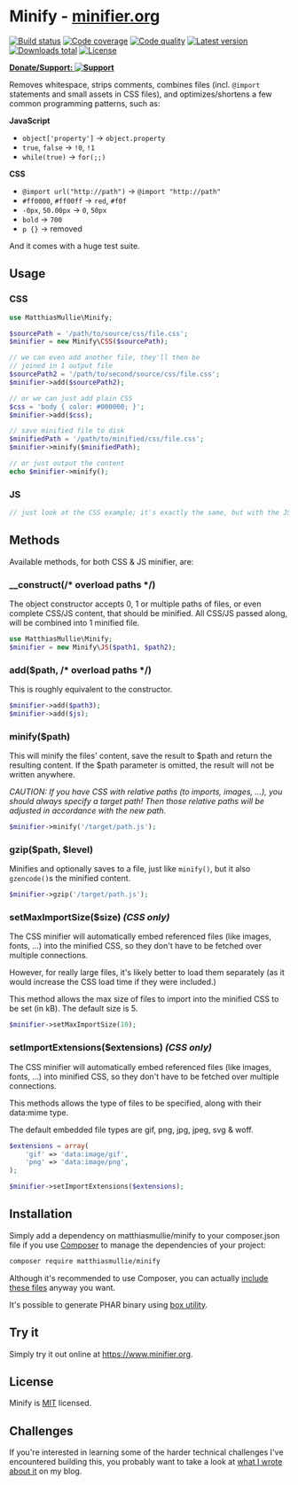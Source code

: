 # Minify - [minifier.org](https://www.minifier.org)

[![Build status](https://api.travis-ci.org/matthiasmullie/minify.svg?branch=master)](https://travis-ci.org/matthiasmullie/minify)
[![Code coverage](http://img.shields.io/codecov/c/github/matthiasmullie/minify.svg)](https://codecov.io/github/matthiasmullie/minify)
[![Code quality](http://img.shields.io/scrutinizer/g/matthiasmullie/minify.svg)](https://scrutinizer-ci.com/g/matthiasmullie/minify)
[![Latest version](http://img.shields.io/packagist/v/matthiasmullie/minify.svg)](https://packagist.org/packages/matthiasmullie/minify)
[![Downloads total](http://img.shields.io/packagist/dt/matthiasmullie/minify.svg)](https://packagist.org/packages/matthiasmullie/minify)
[![License](http://img.shields.io/packagist/l/matthiasmullie/minify.svg)](https://github.com/matthiasmullie/minify/blob/master/LICENSE)


**[Donate/Support: ![Support](https://www.mullie.eu/public/donate.png)](https://www.paypal.com/cgi-bin/webscr?cmd=_s-xclick&amp;hosted_button_id=73CVYMBETDAP4)**

Removes whitespace, strips comments, combines files (incl. `@import` statements and small assets in CSS files), and optimizes/shortens a few common programming patterns, such as:

**JavaScript**
* `object['property']` -> `object.property`
* `true`, `false` -> `!0`, `!1`
* `while(true)` -> `for(;;)`

**CSS**
* `@import url("http://path")` -> `@import "http://path"`
* `#ff0000`, `#ff00ff` -> `red`, `#f0f`
* `-0px`, `50.00px` -> `0`, `50px`
* `bold` -> `700`
* `p {}` -> removed

And it comes with a huge test suite.


## Usage

### CSS

```php
use MatthiasMullie\Minify;

$sourcePath = '/path/to/source/css/file.css';
$minifier = new Minify\CSS($sourcePath);

// we can even add another file, they'll then be
// joined in 1 output file
$sourcePath2 = '/path/to/second/source/css/file.css';
$minifier->add($sourcePath2);

// or we can just add plain CSS
$css = 'body { color: #000000; }';
$minifier->add($css);

// save minified file to disk
$minifiedPath = '/path/to/minified/css/file.css';
$minifier->minify($minifiedPath);

// or just output the content
echo $minifier->minify();
```

### JS

```php
// just look at the CSS example; it's exactly the same, but with the JS class & JS files :)
```


## Methods

Available methods, for both CSS & JS minifier, are:

### __construct(/* overload paths */)

The object constructor accepts 0, 1 or multiple paths of files, or even complete CSS/JS content, that should be minified.
All CSS/JS passed along, will be combined into 1 minified file.

```php
use MatthiasMullie\Minify;
$minifier = new Minify\JS($path1, $path2);
```

### add($path, /* overload paths */)

This is roughly equivalent to the constructor.

```php
$minifier->add($path3);
$minifier->add($js);
```

### minify($path)

This will minify the files' content, save the result to $path and return the resulting content.
If the $path parameter is omitted, the result will not be written anywhere.

*CAUTION: If you have CSS with relative paths (to imports, images, ...), you should always specify a target path! Then those relative paths will be adjusted in accordance with the new path.*

```php
$minifier->minify('/target/path.js');
```

### gzip($path, $level)

Minifies and optionally saves to a file, just like `minify()`, but it also `gzencode()`s the minified content.

```php
$minifier->gzip('/target/path.js');
```

### setMaxImportSize($size) *(CSS only)*

The CSS minifier will automatically embed referenced files (like images, fonts, ...) into the minified CSS, so they don't have to be fetched over multiple connections.

However, for really large files, it's likely better to load them separately (as it would increase the CSS load time if they were included.)

This method allows the max size of files to import into the minified CSS to be set (in kB). The default size is 5.

```php
$minifier->setMaxImportSize(10);
```

### setImportExtensions($extensions) *(CSS only)*

The CSS minifier will automatically embed referenced files (like images, fonts, ...) into minified CSS, so they don't have to be fetched over multiple connections.

This methods allows the type of files to be specified, along with their data:mime type.

The default embedded file types are gif, png, jpg, jpeg, svg & woff.

```php
$extensions = array(
    'gif' => 'data:image/gif',
    'png' => 'data:image/png',
);

$minifier->setImportExtensions($extensions);
```


## Installation

Simply add a dependency on matthiasmullie/minify to your composer.json file if you use [Composer](https://getcomposer.org/) to manage the dependencies of your project:

```sh
composer require matthiasmullie/minify
```

Although it's recommended to use Composer, you can actually [include these files](https://github.com/matthiasmullie/minify/issues/83) anyway you want.

It's possible to generate PHAR binary using [box utility](https://github.com/humbug/box).


## Try it

Simply try it out online at <https://www.minifier.org>.


## License

Minify is [MIT](http://opensource.org/licenses/MIT) licensed.


## Challenges

If you're interested in learning some of the harder technical challenges I've encountered building this, you probably want to take a look at [what I wrote about it](http://www.mullie.eu/dont-build-your-own-minifier/) on my blog.
